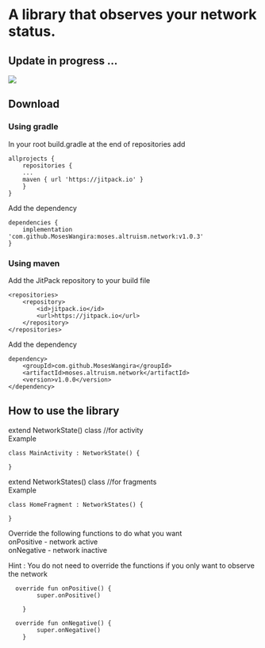 # A library that observes your network status.
## Update in progress ...

[![](https://jitpack.io/v/MosesWangira/moses.altruism.network.svg)](https://jitpack.io/#MosesWangira/moses.altruism.network)

## Download 

### Using gradle
In your root build.gradle at the end of repositories add
```
allprojects {
 	repositories {
	...
	maven { url 'https://jitpack.io' }
	}
}
```

Add the dependency<br/>
```
dependencies {
    implementation 'com.github.MosesWangira:moses.altruism.network:v1.0.3'
}
```

### Using maven
Add the JitPack repository to your build file

```
<repositories>
	<repository>
		<id>jitpack.io</id>
		<url>https://jitpack.io</url>
	</repository>
</repositories>
```

Add the dependency

```
dependency>
	<groupId>com.github.MosesWangira</groupId>
	<artifactId>moses.altruism.network</artifactId>
	<version>v1.0.0</version>
</dependency>
```

## How to use the library
extend NetworkState() class //for activity<br/>
Example

```
class MainActivity : NetworkState() {

}
```

extend NetworkStates() class //for fragments<br/>
Example

```
class HomeFragment : NetworkStates() {

}
```

Override the following functions to do what you want<br/>
onPositive - network active <br/>
onNegative - network inactive <br/>

Hint : You do not need to override the functions if you only want to observe the network

```
  override fun onPositive() {
        super.onPositive()
       
    }
    
  override fun onNegative() {
        super.onNegative()
    }
```


